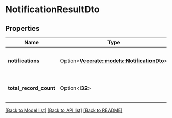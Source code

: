 # NotificationResultDto

## Properties

Name | Type | Description | Notes
------------ | ------------- | ------------- | -------------
**notifications** | Option<[**Vec<crate::models::NotificationDto>**](NotificationDto.md)> | Gets or sets the current page of notifications. | [optional]
**total_record_count** | Option<**i32**> | Gets or sets the total number of notifications. | [optional]

[[Back to Model list]](../README.md#documentation-for-models) [[Back to API list]](../README.md#documentation-for-api-endpoints) [[Back to README]](../README.md)



